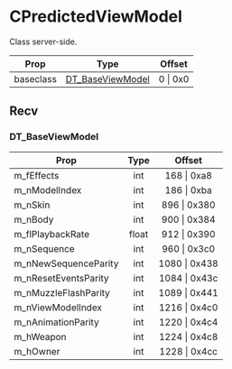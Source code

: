 # CPredictedViewModel

Class server-side.

|Prop|Type|Offset|
|---|:-:|:-:|
|baseclass|[DT_BaseViewModel](#dt_baseviewmodel)|0 \| 0x0|

## Recv

### DT_BaseViewModel

|Prop|Type|Offset|
|---|:-:|:-:|
|m_fEffects|int|168 \| 0xa8|
|m_nModelIndex|int|186 \| 0xba|
|m_nSkin|int|896 \| 0x380|
|m_nBody|int|900 \| 0x384|
|m_flPlaybackRate|float|912 \| 0x390|
|m_nSequence|int|960 \| 0x3c0|
|m_nNewSequenceParity|int|1080 \| 0x438|
|m_nResetEventsParity|int|1084 \| 0x43c|
|m_nMuzzleFlashParity|int|1089 \| 0x441|
|m_nViewModelIndex|int|1216 \| 0x4c0|
|m_nAnimationParity|int|1220 \| 0x4c4|
|m_hWeapon|int|1224 \| 0x4c8|
|m_hOwner|int|1228 \| 0x4cc|
